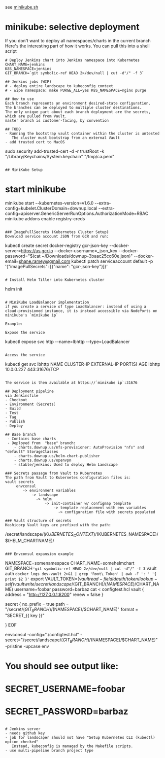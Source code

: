 see [minikube.sh](minikube.sh)

# minikube: selective deployment

If you don't want to deploy all namespaces/charts in the current branch
Here's the interesting part of how it works. You can pull this into a shell script
```
# Deploy Jenkins chart into Jenkins namespace into Kubernetes
CHART_NAME=jenkins
K8S_NAMESPACE=jenkins
GIT_BRANCH=`git symbolic-ref HEAD 2>/dev/null | cut -d"/" -f 3`

## Jenkins jobs (WIP)
# - deploy entire landscape to kubeconfig context
# - wipe namespace: make PURGE_ALL=yes K8S_NAMESPACE=nginx purge

## How to use
Each branch represents an environment desired-state configuration.
The branches can be deployed to multiple cluster destinations.
The only unique part about each branch deployment are the secrets, which are pulled from Vault.
master branch is customer-facing, by convention

## TODO
- Running the bootstrap vault container within the cluster is untested
   The cluster must bootstrap from an external Vault
- add trusted cert to MacOS
```
sudo security add-trusted-cert -d -r trustRoot -k "/Library/Keychains/System.keychain" "/tmp/ca.pem"
```

## MiniKube Setup
```
# start minikube
minikube start --kubernetes-version=v1.6.0 --extra-config=kubelet.ClusterDomain=downup.local --extra-config=apiserver.GenericServerRunOptions.AuthorizationMode=RBAC
minikube addons enable registry-creds
```

### ImagePullSecrets (Kubernetes Cluster Setup)
Download service account JSON from GCR and run:
```
kubectl create secret docker-registry gcr-json-key --docker-server=https://us.gcr.io --docker-username=_json_key --docker-password="$(cat ~/Downloads/downup-3baac25cc60e.json)" --docker-email=shane.ramey@gmail.com
kubectl patch serviceaccount default -p '{"imagePullSecrets": [{"name": "gcr-json-key"}]}'
```

# Install Helm Tiller into Kubernetes cluster
```
helm init
```

# MiniKube LoadBalancer implementation
if you create a service of type LoadBalancer: instead of using a cloud-provisioned instance, it is instead accessible via NodePorts on minikube's `minikube ip`

Example:

Expose the service
```
kubectl expose svc http --name=lbhttp --type=LoadBalancer
```

Access the service
```
kubectl get svc lbhttp
NAME      CLUSTER-IP   EXTERNAL-IP   PORT(S)         AGE
lbhttp    10.0.0.227   <pending>     443:31676/TCP   <invalid>
```

The service is then available at https://`minikube ip`:31676

## Deployment pipeline
via Jenkinsfile
- Checkout
- Environment (Secrets)
- Build
- Test
- Tag
- Publish
- Deploy

## Base branch
 - Contains base charts
 - Deployed from  "base" branch:
    - charts.downup.us/nfs-provisioner: AutoProvision "nfs" and "default" StorageClasses
    - charts.downup.us/helm-chart-publisher
    - charts.downup.us/openvpn
    - stable/jenkins: Used to deploy Helm Landscape

### Secrets passage from Vault to Kubernetes
The path from Vault to Kubernetes configuration files is:
vault secrets
     envconsul
        -> environment variables
            -> landscape
              -> helm
		          -> init-container w/ configmap template
		              -> template replacement with env variables
		                -> configuration file with secrets populated

### Vault structure of secrets
Hashicorp Vault keys are prefixed with the path:
```
/secret/landscape/$(KUBERNETES_CONTEXT)/$(KUBERNETES_NAMESPACE)/$(HELM_CHARTNAME)/
```

### Envconsul expansion example

```
NAMESPACE=somenamespace
CHART_NAME=somehelmchart
GIT_BRANCH=`git symbolic-ref HEAD 2>/dev/null | cut -d"/" -f 3`
vault auth `docker logs dev-vault 2>&1 | grep 'Root\ Token' | awk -F ': ' '{ print $2 }'`
export VAULT_TOKEN=$(vault read -field id auth/token/lookup-self)
vault write /secret/landscape/$(GIT_BRANCH)/$(NAMESPACE)/$CHART_NAME) username=foobar password=barbaz
cat <<EOF > configtest.hcl
vault {
  address = "http://127.0.0.1:8200"
  renew  = false
}

secret {
  no_prefix = true
  path   = "/secret/$(GIT_BRANCH)/$(NAMESPACE)/$CHART_NAME)"
  format = "SECRET_{{ key }}"

}
EOF

envconsul -config="./configtest.hcl" -secret="/secret/landscape/$(GIT_BRANCH)/$(NAMESPACE)/$CHART_NAME)" -pristine -upcase env
# You should see output like:
#
# SECRET_USERNAME=foobar
# SECRET_PASSWORD=barbaz
```

# Jenkins server
- needs github key
- job for landscaper should not have "Setup Kubernetes CLI (kubectl) option checked"
   Instead, kubeconfig is managed by the Makefile scripts.
- use multi-pipeline branch project type

